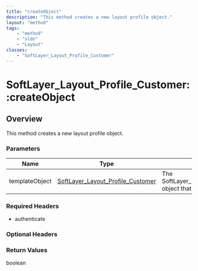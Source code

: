 ```yaml
---
title: "createObject"
description: "This method creates a new layout profile object."
layout: "method"
tags:
    - "method"
    - "sldn"
    - "Layout"
classes:
    - "SoftLayer_Layout_Profile_Customer"
---
```

# SoftLayer_Layout_Profile_Customer::createObject
## Overview 
This method creates a new layout profile object. 

### Parameters 
|Name | Type | Description |
| --- | --- | --- |
|templateObject| <a href='/reference/datatypes/SoftLayer_Layout_Profile_Customer'>SoftLayer_Layout_Profile_Customer </a>| The SoftLayer_Layout_Profile_Customer object that you wish to create.|


### Required Headers
* authenticate

### Optional Headers

### Return Values
boolean

